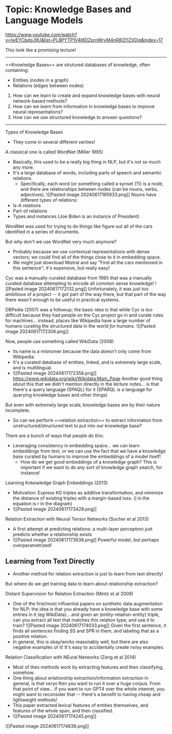 # Topic: Knowledge Bases and Language Models
https://www.youtube.com/watch?v=IwEYCbdgJ9U&list=PL8PYTP1V4I8DZprnWryM4nR8IZl1ZXDjg&index=17

This look like a promising lecture!

----

==Knowledge Bases== are strutured databases of knowledge, often containing:
- Entities (nodes in a graph)
- Relations (edges between nodes)

1. How can we learn to create and expand knowledge bases with neural network-based methods?
2. How can we *learn* from information in knowledge bases to improve neural representations?
3. How can we use structured knowledge to answer questions?

---

Types of Knowledge Bases
- They come in several different varities!

A classical one is called WordNet (Miller 1995)
- Basically, this used to be a really big thing in NLP, but it's not so much any more.
- It's a large database of words, including parts of speech and semantic relations.
	- Specifically, each word (or something called a synset (?)) is a node, and there are relationships between nodes (can be nouns, verbs, adjectives).
![[Pasted image 20240617165933.png]]
Nouns have different types of relations:
- Is-A relations
- Part-of relations
- Types and instances (Joe Biden is an instance of President)

WordNet was used for trying to do things like figure out all of the cars identified in a series of documents.

But why don't we use WordNet very much anymore?
- Probably because we use contextual representations with dense vectors; we could find all of the things close to it in embedding space.
- We might just download Mistral and say "Find all the cars mentioned in this sentence"; it's expensive, but really easy!


Cyc was a manually-curated database from 1995 that was a manually curated database attempting to encode all common sense knowledge!
![[Pasted image 20240617172132.png]]
Unfortunately, it was just too ambitious of a project -- it got part of the way there, but that part of the way there wasn't enough to be useful in practical systems.

DBPedia (2007) was a followup; the basic idea is that while Cyc is too difficult because they had people on the Cyc project go in and curate rules for machines... instead, places like Wikipedia have a large number of humans curating the structured data in the world *for humans.*
![[Pasted image 20240617172306.png]]

Now, people use something called WikiData (2008)
- Its name is a misnomer because the data doesn't only come from Wikipedia.
- It's a curated database of entities, linked, and is extremely large scale, and is multilingual.
- ![[Pasted image 20240617172358.png]]
https://www.wikidata.org/wiki/Wikidata:Main_Page
Another good thing about this that we didn't mention directly in the lecture notes... is that there's a query language (SPAQL) for it (SPARQL is a language for querying knowledge bases and other things)

But even with extremely large scale, knowledge bases are by their nature incomplete.
- So can we perform ==relation extraction== to extract information from unstructured/structured text to put into our knowledge base?

There are a bunch of ways that people do this:
- Leveraging consistency in embedding space... we can learn embeddings from text, or we can use the fact that we have a knowledge base curated by humans to improve the embeddings of a model itself!
	- How do we get good embeddings of a knowledge graph? This is important if we want to do any sort of knowledge graph search, for instance!

Learning Knkowledge Graph Embeddings (2013)
- Motivation: Express KG triples as additive transformation, and minimize the distance of existing triples with a margin-based loss. (l in the equation is r in the diagram)
- ![[Pasted image 20240617173429.png]]

Relation Extraction with Neural Tensor Networks (Socher et al 2013)
- A first attempt at predicting relations: a multi-layer perceptron just predicts whether a relationship exists
- ![[Pasted image 20240617173638.png]]
Powerful model, but perhaps overparametrized!


## Learning from Text Directly
- Another method for relation extraction is just to learn from text directly!

But where do we get training data to learn about relationship extraction?

Distant Supervision for Relation Extraction (Mintz et al 2009)
- One of the first/most influential papers on synthetic data augmentation for NLP; the idea is that you already have a knowledge base with some entries in it (eg WikiData)... and given an (entity-relation-entity) triple, can you extract all text that matches this relation type, and use it to train?
![[Pasted image 20240617174033.png]]
Given the first sentence, it finds all sentences finding SS and SPR in them, and labeling that as a positive relation.
- In general, this is okay/works reasonably well, but there are also negative examples of it! It's easy to accidentally create noisy examples.

Relation Classification with NEural Networks (Zeng et al 2014)
- Most of thes methods work by extracting features and then classifying, somehow.
- One thing about erlationship extraction/information extraction in general, is that veryo ften you want to run it over a huge corpus. From that point of view... if you want to run GPT4 over the whole intenret, you might want to reconsider that -- there's a benefit to having cheap and lightweight methods!
- This paper extracted lexical features of entities themselves, and features of the whole span, and then classified.
- ![[Pasted image 20240617174245.png]]


![[Pasted image 20240617174639.png]]

